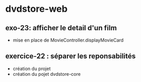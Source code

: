 # dvdstore-web

## exo-23: afficher le detail d'un film
- mise en place de MovieController.displayMovieCard

## exercice-22 : séparer les reponsabilités
- création du projet
- création du pojet dvdstore-core